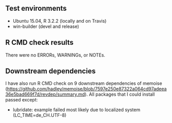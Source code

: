 ## Test environments
* Ubuntu 15.04, R 3.2.2 (locally and on Travis)
* win-builder (devel and release)

## R CMD check results
There were no ERRORs, WARNINGs, or NOTEs.

## Downstream dependencies
I have also run R CMD check on 9 downstream dependencies of memoise
(https://github.com/hadley/memoise/blob/7597e250e87322a064cd97adeea36e5bad669f7d/revdep/summary.md). All packages that I could install passed except:

* lubridate: example failed most likely due to localized system (LC_TIME=de_CH.UTF-8)
